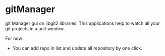 gitManager
==========

git Manager gui on libgit2 libraries. This applications help to watch all your git projects in a unit window.

For now :

  * You can add repo in list and update all repository by one click.
